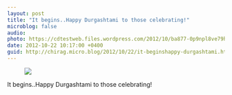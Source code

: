 ```yaml
---
layout: post
title: "It begins..Happy Durgashtami to those celebrating!"
microblog: false
audio: 
photo: https://cdtestweb.files.wordpress.com/2012/10/ba877-0p9npl8ve79hbxmin.jpg
date: 2012-10-22 10:17:00 +0400
guid: http://chirag.micro.blog/2012/10/22/it-beginshappy-durgashtami.html
---
```

<figure><img src="https://cdtestweb.files.wordpress.com/2012/10/ba877-0p9npl8ve79hbxmin.jpg"></figure><p>It begins..Happy Durgashtami to those celebrating!</p>
